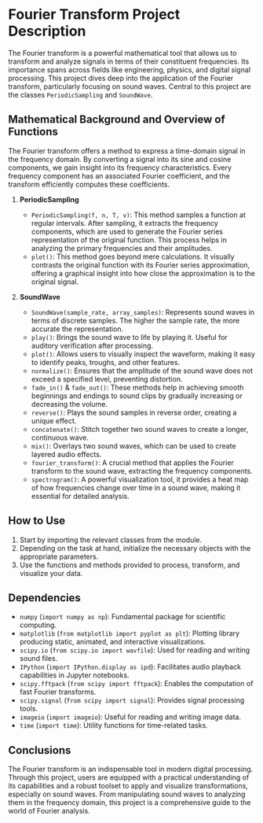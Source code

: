 # Fourier Transform Project Description

The Fourier transform is a powerful mathematical tool that allows us to transform and analyze signals in terms of their constituent frequencies. Its importance spans across fields like engineering, physics, and digital signal processing. This project dives deep into the application of the Fourier transform, particularly focusing on sound waves. Central to this project are the classes `PeriodicSampling` and `SoundWave`.

## Mathematical Background and Overview of Functions

The Fourier transform offers a method to express a time-domain signal in the frequency domain. By converting a signal into its sine and cosine components, we gain insight into its frequency characteristics. Every frequency component has an associated Fourier coefficient, and the transform efficiently computes these coefficients.

1. **PeriodicSampling**
    - `PeriodicSampling(f, n, T, v)`: This method samples a function at regular intervals. After sampling, it extracts the frequency components, which are used to generate the Fourier series representation of the original function. This process helps in analyzing the primary frequencies and their amplitudes.
    - `plot()`: This method goes beyond mere calculations. It visually contrasts the original function with its Fourier series approximation, offering a graphical insight into how close the approximation is to the original signal.

2. **SoundWave**
    - `SoundWave(sample_rate, array_samples)`: Represents sound waves in terms of discrete samples. The higher the sample rate, the more accurate the representation.
    - `play()`: Brings the sound wave to life by playing it. Useful for auditory verification after processing.
    - `plot()`: Allows users to visually inspect the waveform, making it easy to identify peaks, troughs, and other features.
    - `normalize()`: Ensures that the amplitude of the sound wave does not exceed a specified level, preventing distortion.
    - `fade_in()` & `fade_out()`: These methods help in achieving smooth beginnings and endings to sound clips by gradually increasing or decreasing the volume.
    - `reverse()`: Plays the sound samples in reverse order, creating a unique effect.
    - `concatenate()`: Stitch together two sound waves to create a longer, continuous wave.
    - `mix()`: Overlays two sound waves, which can be used to create layered audio effects.
    - `fourier_transform()`: A crucial method that applies the Fourier transform to the sound wave, extracting the frequency components.
    - `spectrogram()`: A powerful visualization tool, it provides a heat map of how frequencies change over time in a sound wave, making it essential for detailed analysis.

## How to Use

1. Start by importing the relevant classes from the module.
2. Depending on the task at hand, initialize the necessary objects with the appropriate parameters.
3. Use the functions and methods provided to process, transform, and visualize your data.

## Dependencies

- `numpy` (`import numpy as np`): Fundamental package for scientific computing.
- `matplotlib` (`from matplotlib import pyplot as plt`): Plotting library producing static, animated, and interactive visualizations.
- `scipy.io` (`from scipy.io import wavfile`): Used for reading and writing sound files.
- `IPython` (`import IPython.display as ipd`): Facilitates audio playback capabilities in Jupyter notebooks.
- `scipy.fftpack` (`from scipy import fftpack`): Enables the computation of fast Fourier transforms.
- `scipy.signal` (`from scipy import signal`): Provides signal processing tools.
- `imageio` (`import imageio`): Useful for reading and writing image data.
- `time` (`import time`): Utility functions for time-related tasks.

## Conclusions

The Fourier transform is an indispensable tool in modern digital processing. Through this project, users are equipped with a practical understanding of its capabilities and a robust toolset to apply and visualize transformations, especially on sound waves. From manipulating sound waves to analyzing them in the frequency domain, this project is a comprehensive guide to the world of Fourier analysis.
